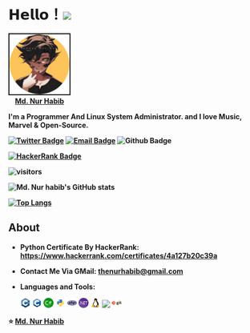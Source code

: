 # 𝗛𝗲𝗹𝗹𝗼！<img src="https://user-images.githubusercontent.com/5679180/79618120-0daffb80-80be-11ea-819e-d2b0fa904d07.gif" width="27px"> 

<img src="logo.png" width="120px" border="2px"> <br> 
 <b> &nbsp; &nbsp; [Md. Nur Habib](https://github.com/thenurhabib) <br>
<!-- <img src="https://hrcdn.net/community-frontend/assets/badges/python-f70befd824.svg" width="20px" > <b> Python Developer. </b> -->


I'm a Programmer And  Linux System Administrator.
and I love Music, Marvel & Open-Source. <b>

[![Twitter Badge](https://img.shields.io/badge/-Twitter-1da1f2?style=flat-square&labelColor=1da1f2&logo=twitter&logoColor=white&link=https://twitter.com/Yaronzz)](https://twitter.com/mdnurhabib12)
[![Email Badge](https://img.shields.io/badge/-Email-c14438?style=flat-square&logo=Gmail&logoColor=white&link=mailto:thenurhabib@gmail.com)](mailto:thenurhabib@gmail.com)
![Github Badge](https://img.shields.io/badge/-Github-232323?style=flat-square&logo=Github&logoColor=white&link=https://www.github.com/thenurhabib)
 
[![HackerRank Badge](https://img.shields.io/badge/-Hackerrank-2EC866?style=for-the-badge&logo=HackerRank&logoColor=whitelogo=twitter&logoColor=white&link=https://hackerRank.com/Yaronzz)](https://hackerRank.com/thenurhabib)

![visitors](https://visitor-badge.laobi.icu/badge?page_id=thenurhabib)


![Md. Nur habib's GitHub stats](https://github-readme-stats.vercel.app/api?username=thenurhabib&show_icons=true&theme=radical)

[![Top Langs](https://github-readme-stats.vercel.app/api/top-langs/?username=thenurhabib)](https://github.com/thenurhabib/github-readme-stats)

## About

- Python Certificate By HackerRank: https://www.hackerrank.com/certificates/4a127b20c39a
- Contact Me Via GMail: thenurhabib@gmail.com


- Languages and Tools: 

    <div>
        <code><img height="20" src="https://raw.githubusercontent.com/github/explore/80688e429a7d4ef2fca1e82350fe8e3517d3494d/topics/cpp/cpp.png"></code>
        <code><img height="20" src="https://raw.githubusercontent.com/github/explore/80688e429a7d4ef2fca1e82350fe8e3517d3494d/topics/c/c.png"></code>
        <code><img height="20" src="https://raw.githubusercontent.com/github/explore/80688e429a7d4ef2fca1e82350fe8e3517d3494d/topics/csharp/csharp.png"></code>
        <code><img height="20" src="https://raw.githubusercontent.com/github/explore/80688e429a7d4ef2fca1e82350fe8e3517d3494d/topics/python/python.png"></code>
        <code><img height="20" src="https://raw.githubusercontent.com/github/explore/80688e429a7d4ef2fca1e82350fe8e3517d3494d/topics/php/php.png"></code>
        <code><img height="20" src="https://raw.githubusercontent.com/github/explore/80688e429a7d4ef2fca1e82350fe8e3517d3494d/topics/dotnet/dotnet.png"></code>
        <code><img height="20" src="https://raw.githubusercontent.com/github/explore/80688e429a7d4ef2fca1e82350fe8e3517d3494d/topics/linux/linux.png"></code>
        <code><img height="20" src="https://cdn.svgporn.com/logos/visual-studio-code.svg"></code>
        <code><img height="20" src="https://raw.githubusercontent.com/github/explore/80688e429a7d4ef2fca1e82350fe8e3517d3494d/topics/git/git.png"></code>
    </div>


⭐️ [Md. Nur Habib](https://github.com/thenurhabib)
